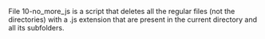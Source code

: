 File 10-no_more_js is a script that deletes all the regular files (not the directories) with a .js extension that are present in the current directory and all its subfolders.
